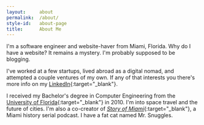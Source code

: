 ```yaml
---
layout:     about
permalink:  /about/
style-id:   about-page
title:      About Me
---
```


I'm a software engineer and website-haver from Miami, Florida. Why do I have a website? It remains a mystery. I'm probably supposed to be blogging.

I've worked at a few startups, lived abroad as a digital nomad, and attempted a couple ventures of my own. If any of that interests you there's more info on my [LinkedIn](https://www.linkedin.com/in/nickmccrea/){:target="_blank"}.

I received my Bachelor's degree in Computer Engineering from the [University of Florida](http://www.ufl.edu/){:target="_blank"} in 2010. I'm into space travel and the future of cities. I'm also a co-creator of [_Story of Miami_](https://www.storyofmiami.com/){:target="_blank"}, a Miami history serial podcast. I have a fat cat named Mr. Snuggles.
